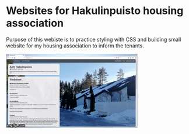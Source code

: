 # Websites for Hakulinpuisto housing association

Purpose of this webiste is to practice styling with CSS and building 
small website for my housing association to inform the tenants.

![Test](demo/Index_Responsiivisyys.gif)
